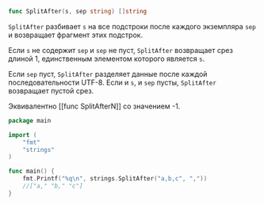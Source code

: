 ```go
func SplitAfter(s, sep string) []string
```

`SplitAfter` разбивает `s` на все подстроки после каждого экземпляра `sep` и возвращает фрагмент этих подстрок.

Если `s` не содержит `sep` и `sep` не пуст, `SplitAfter` возвращает срез длиной 1, единственным элементом которого является `s`.

Если `sep` пуст, `SplitAfter` разделяет данные после каждой последовательности UTF-8. Если и `s`, и `sep` пусты, `SplitAfter` возвращает пустой срез.

Эквивалентно [[func SplitAfterN]] со значением -1.

```go
package main

import (
	"fmt"
	"strings"
)

func main() {
	fmt.Printf("%q\n", strings.SplitAfter("a,b,c", ","))
	//["a," "b," "c"]
}
```
